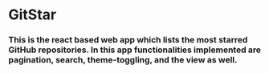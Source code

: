 # GitStar
### This is the react based web app which lists the most starred GitHub repositories. In this app functionalities implemented are pagination, search, theme-toggling, and the view as well.

